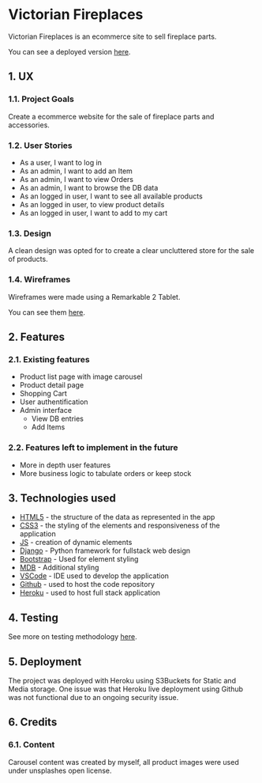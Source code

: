 # Victorian Fireplaces

Victorian Fireplaces is an ecommerce site to sell fireplace parts.

You can see a deployed version [here](https://victorian-fireplaces.herokuapp.com/).

## 1. UX

### 1.1. Project Goals

Create a ecommerce website for the sale of fireplace parts and accessories.

### 1.2. User Stories

- As a user, I want to log in
- As an admin, I want to add an Item
- As an admin, I want to view Orders
- As an admin, I want to browse the DB data
- As an logged in user, I want to see all available products
- As an logged in user, to view product details
- As an logged in user, I want to add to my cart

### 1.3. Design

A clean design was opted for to create a clear uncluttered store for the sale of products.

### 1.4. Wireframes

<!--
FIXME:
- Redo Wireframes
-->
Wireframes were made using a Remarkable 2 Tablet.

You can see them [here](readme-images/).

## 2. Features

### 2.1. Existing features

- Product list page with image carousel
- Product detail page
- Shopping Cart
- User authentification
- Admin interface
  - View DB entries
  - Add Items

### 2.2. Features left to implement in the future

- More in depth user features
- More business logic to tabulate orders or keep stock

## 3. Technologies used

- [HTML5](https://en.wikipedia.org/wiki/HTML) - the structure of the data as represented in the app
- [CSS3](https://en.wikipedia.org/wiki/CSS) - the styling of the elements and responsiveness of the application
- [JS](https://en.wikipedia.org/wiki/JavaScript) - creation of dynamic elements
- [Django](https://www.djangoproject.com/) - Python framework for fullstack web design
- [Bootstrap](https://getbootstrap.com/) - Used for element styling
- [MDB](https://mdbootstrap.com/) - Additional styling
- [VSCode](https://code.visualstudio.com/) - IDE used to develop the application
- [Github](https://github.com/) - used to host the code repository
- [Heroku](https://en.wikipedia.org/wiki/Heroku) - used to host full stack application

## 4. Testing

See more on testing methodology [here](TESTING.md).

<!--
TODO:
- Extend Deployment section
-->
## 5. Deployment

The project was deployed with Heroku using S3Buckets for Static and Media storage.
One issue was that Heroku live deployment using Github was not functional due to an ongoing security issue.

## 6. Credits


### 6.1. Content

Carousel content was created by myself, all product images were used under unsplashes open license.